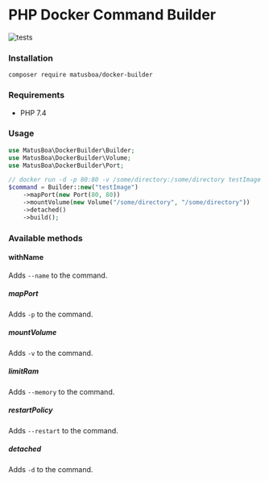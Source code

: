 # PHP Docker Command Builder

![tests](https://github.com/MatusBoa/DockerBuilder/workflows/tests/badge.svg?branch=main)

### Installation

`composer require matusboa/docker-builder`

### Requirements

- PHP 7.4

### Usage

```php
use MatusBoa\DockerBuilder\Builder;
use MatusBoa\DockerBuilder\Volume;
use MatusBoa\DockerBuilder\Port;

// docker run -d -p 80:80 -v /some/directory:/some/directory testImage
$command = Builder::new("testImage")
    ->mapPort(new Port(80, 80))
    ->mountVolume(new Volume("/some/directory", "/some/directory"))
    ->detached()
    ->build();
```

### Available methods

#### withName

Adds `--name` to the command.

##### mapPort

Adds `-p` to the command.

##### mountVolume

Adds `-v` to the command.

##### limitRam

Adds `--memory` to the command.

##### restartPolicy

Adds `--restart` to the command.

##### detached

Adds `-d` to the command.


